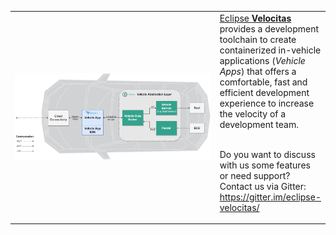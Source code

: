 <table border=0 width=100%>
<tr>
  <td width=500><img src="https://github.com/eclipse-velocitas/velocitas-docs/blob/main/content/en/docs/about/use_cases/dataflow.png" alt="drawing" style="width:500px;"/></td>
  <td><a href="https://websites.eclipseprojects.io/velocitas">Eclipse <b>Velocitas</b></a> provides a development toolchain to create containerized in-vehicle applications (<i>Vehicle Apps</i>) that offers a comfortable, fast and efficient development experience to increase the velocity of a development team. </br></br>   
    
  Do you want to discuss with us some features or need support? Contact us via Gitter: https://gitter.im/eclipse-velocitas/
  </td>
</tr>
</table>
